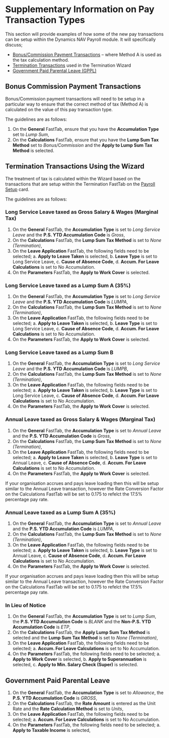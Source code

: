 # Supplementary Information on Pay Transaction Types

This section will provide examples of how some of the new pay transactions can be setup within the Dynamics NAV Payroll module.  It will specifically discuss;

 * [Bonus/Commission Payment Transactions](#bonus-commission-payment-transactions) – where Method A is used as the tax calculation method.
 * [Termination Transactions](#termination-transactions-using-the-wizard) used in the Termination Wizard
 * [Government Paid Parental Leave (GPPL)](#government-paid-parental-leave)

## Bonus Commission Payment Transactions

Bonus/Commission payment transactions will need to be setup in a particular way to ensure that the correct method of tax (Method A) is calculated on the value of this pay transaction type.

The guidelines are as follows:	

1. On the **General** FastTab, ensure that you have the **Accumulation Type** set to *Lump Sum*,
2. On the **Calculations** FastTab, ensure that you have the **Lump Sum Tax Method** set to *Bonus/Commission* and the **Apply to Lump Sum Tax Method** is selected.


## Termination Transactions Using the Wizard

The treatment of tax is calculated within the Wizard based on the transactions that are setup within the Termination FastTab on the [Payroll Setup](au-payroll-setup-payroll-setup.md) card.

The guidelines are as follows:

### Long Service Leave taxed as Gross Salary & Wages (Marginal Tax)

1.  On the **General** FastTab, the **Accumulation Type** is set to *Long Service Leave* and the **P.S. YTD Accumulation Code** is *Gross*,
2.  On the **Calculations** FastTab, the **Lump Sum Tax Method** is set to *None (Termination)*,
3.  On the **Leave Application** FastTab, the following fields need to be selected;
  a. **Apply to Leave Taken** is selected,
  b. **Leave Type** is set to Long Service Leave,
  c. **Cause of Absence Code**,
  d. **Accum. For Leave Calculations** is set to No Accumulation.
4.  On the **Parameters** FastTab, the **Apply to Work Cover** is selected.

### Long Service Leave taxed as a Lump Sum A (35%)

1.  On the **General** FastTab, the **Accumulation Type** is set to *Long Service Leave* and the **P.S. YTD Accumulation Code** is *LUMPA*,
2.  On the **Calculations** FastTab, the **Lump Sum Tax Method** is set to *None (Termination)*,
3.  On the **Leave Application** FastTab, the following fields need to be selected;
  a. **Apply to Leave Taken** is selected,
  b. **Leave Type** is set to Long Service Leave,
  c. **Cause of Absence Code**,
  d. **Accum. For Leave Calculations** is set to No Accumulation.
4.  On the **Parameters** FastTab, the **Apply to Work Cover** is selected. 


 ### Long Service Leave taxed as a Lump Sum B 

1.  On the **General** FastTab, the **Accumulation Type** is set to *Long Service Leave* and the **P.S. YTD Accumulation Code** is *LUMPB*,
2.  On the **Calculations** FastTab, the **Lump Sum Tax Method** is set to *None (Termination)*,
3.  On the **Leave Application** FastTab, the following fields need to be selected;
  a. **Apply to Leave Taken** is selected,
  b. **Leave Type** is set to Long Service Leave,
  c. **Cause of Absence Code**,
  d. **Accum. For Leave Calculations** is set to No Accumulation.
4.  On the **Parameters** FastTab, the **Apply to Work Cover** is selected. 


### Annual Leave taxed as Gross Salary & Wages (Marginal Tax)

1.  On the **General** FastTab, the **Accumulation Type** is set to *Annual Leave* and the **P.S. YTD Accumulation Code** is *Gross*,
2.  On the **Calculations** FastTab, the **Lump Sum Tax Method** is set to *None (Termination)*,
3.  On the **Leave Application** FastTab, the following fields need to be selected;
  a. **Apply to Leave Taken** is selected,
  b. **Leave Type** is set to Annual Leave,
  c. **Cause of Absence Code**,
  d. **Accum. For Leave Calculations** is set to No Accumulation.
4.  On the **Parameters** FastTab, the **Apply to Work Cover** is selected.

 
If your organisation accrues and pays leave loading then this will be setup similar to the Annual Leave transaction, however the Rate Conversion Factor on the Calculations FastTab will be set to 0.175 to refelct the 17.5% percentage pay rate.

 
### Annual Leave taxed as a Lump Sum A (35%)

1.  On the **General** FastTab, the **Accumulation Type** is set to *Annual Leave* and the **P.S. YTD Accumulation Code** is *LUMPA*,
2.  On the **Calculations** FastTab, the **Lump Sum Tax Method** is set to *None (Termination)*,
3.  On the **Leave Application** FastTab, the following fields need to be selected;
  a. **Apply to Leave Taken** is selected,
  b. **Leave Type** is set to Annual Leave,
  c. **Cause of Absence Code**,
  d. **Accum. For Leave Calculations** is set to No Accumulation.
4.  On the **Parameters** FastTab, the **Apply to Work Cover** is selected.
 


If your organisation accrues and pays leave loading then this will be setup similar to the Annual Leave transaction, however the Rate Conversion Factor on the Calculations FastTab will be set to 0.175 to refelct the 17.5% percentage pay rate.


### In Lieu of Notice

1.  On the **General** FastTab, the **Accumulation Type** is set to *Lump Sum*, the **P.S. YTD Accumulation Code** is *BLANK* and the **Non-P.S. YTD Accumulation Code** is *ETP*,
2.  On the **Calculations** FastTab, the **Apply Lump Sum Tax Method** is selected and the **Lump Sum Tax Method** is set to *None (Termination)*,
3.  On the **Leave Application** FastTab, the following fields need to be selected;
  a. **Accum. For Leave Calculations** is set to No Accumulation.
4.  On the **Parameters** FastTab, the following fields need to be selected;
  a. **Apply to Work Cover** is selected,
  b. **Apply to Superannuation** is selected,
  c. **Apply to Min. Salary Check (Super)**  is selected.



## Government Paid Parental Leave

1.  On the **General** FastTab, the **Accumulation Type** is set to *Allowance*, the **P.S. YTD Accumulation Code** is *GROSS*,
2.  On the **Calculations** FastTab, the **Rate Amount** is entered as the Unit Rate and the **Rate Calculation Method** is set to *Units*,
3.  On the **Leave Application** FastTab, the following fields need to be selected;
  a. **Accum. For Leave Calculations** is set to No Accumulation.
4.  On the **Parameters** FastTab, the following fields need to be selected;
  a. **Apply to Taxable Income** is selected,
   

 

 

 
